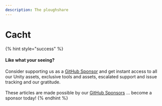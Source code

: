 ```yaml
---
description: The ploughshare
---
```


# Cacht

{% hint style="success" %}
#### Like what your seeing?

Consider supporting us as a [GitHub Sponsor](../../../../../become-a-sponsor/) and get instant access to all our Unity assets, exclusive tools and assets, escalated support and issue tracking and our gratitude.\
\
These articles are made possible by our [GitHub Sponsors](https://github.com/sponsors/heathen-engineering) ... become a sponsor today!
{% endhint %}
